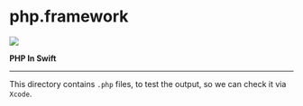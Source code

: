 # php.framework

<img src='https://raw.githubusercontent.com/wdg/php.framework/master/PHPFramework/PHPFramework/Assets/phpswift.png'>

**PHP In Swift**

----

This directory contains `.php` files, to test the output, so we can check it via `Xcode`.
